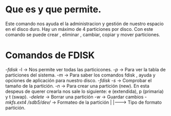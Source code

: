 # **Que es y que permite.**

Este comando nos ayuda el la administracion y gestión de nuestro espacio en el disco duro. Hay un máximo de 4 particiones por disco.
Con este comando se puede crear , eliminar , cambiar, copiar y mover particiones.

# **Comandos de FDISK**

-*fdisk* -l -> Nos permite ver todas las particicones.
-*p* -> Para ver la tabla de particiones del sistema.
-*m* -> Para saber los comandos fdisk , ayuda y opciones de aplicación para nuestro disco.
-*fdisk -s* -> Comprobar el tamaño de la partición.
-*n* -> Para crear una partición (new). En esta despeus de querer crearla nos sale lo siguiente: e (extendida), p (primaria) y t
(swap).
-*delete* -> Borrar una partición
-*w* -> Guardar cambios
-*mkfs.ext4 /sdb5/dev/* -> Formateo de la partición 
             |
             |---> Tipo de formato partición.
